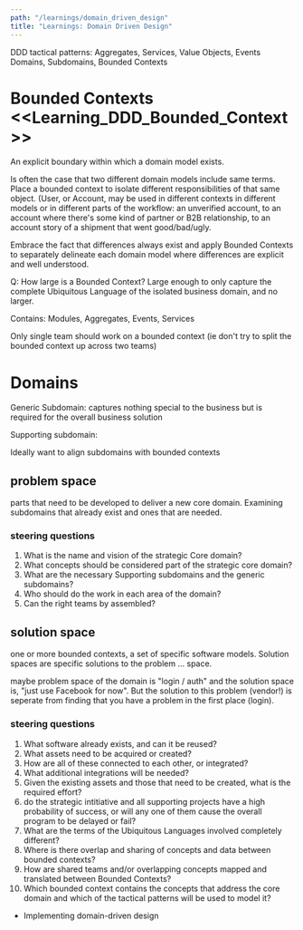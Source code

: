 ```yaml
---
path: "/learnings/domain_driven_design"
title: "Learnings: Domain Driven Design"
---
```


DDD tactical patterns: Aggregates, Services, Value Objects, Events Domains, Subdomains, Bounded Contexts

# Bounded Contexts <<Learning_DDD_Bounded_Context>>

An explicit boundary within which a domain model exists.

Is often the case that two different domain models include same terms. Place a bounded context to isolate different responsibilities of that same object. (User, or Account, may be used in different contexts in different models or in different parts of the workflow: an unverified account, to an account where there's some kind of partner or B2B relationship, to an account story of a shipment that went good/bad/ugly.

Embrace the fact that differences always exist and apply Bounded Contexts to separately delineate each domain model where differences are explicit and well understood.

Q: How large is a Bounded Context? Large enough to only capture the complete Ubiquitous Language of the isolated business domain, and no larger.

Contains: Modules, Aggregates, Events, Services

Only single team should work on a bounded context (ie don't try to split the bounded context up across two teams)

# Domains


Generic Subdomain: captures nothing special to the business but is required for the overall business solution

Supporting subdomain: 

Ideally want to align subdomains with bounded contexts


## problem space

parts that need to be developed to deliver a new core domain. Examining subdomains that already exist and ones that are needed.

### steering questions

  1. What is the name and vision of the strategic Core domain?
  2. What concepts should be considered part of the strategic core domain?
  3. What are the necessary Supporting subdomains and the generic subdomains?
  4. Who should do the work in each area of the domain?
  5. Can the right teams by assembled?

## solution space

one or more bounded contexts, a set of specific software models. Solution spaces are specific solutions to the problem ... space.

maybe problem space of the domain is "login / auth" and the solution space is, "just use Facebook for now". But the solution to this problem (vendor!) is seperate from finding that you have a problem in the first place (login).

### steering questions

  1. What software already exists, and can it be reused?
  2. What assets need to be acquired or created?
  3. How are all of these connected to each other, or integrated?
  4. What additional integrations will be needed?
  5. Given the existing assets and those that need to be created, what is the required effort?
  6. do the strategic intitiative and all supporting projects have a high probability of success, or will any one of them cause the overall program to be delayed or fail?
  7. What are the terms of the Ubiquitous Languages involved completely different?
  8. Where is there overlap and sharing of concepts and data between bounded contexts?
  9. How are shared teams and/or overlapping concepts mapped and translated between Bounded Contexts?
  10. Which bounded context contains the concepts that address the core domain and which of the tactical patterns will be used to model it?
  - Implementing domain-driven design
